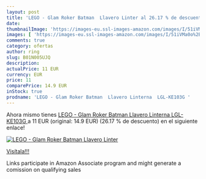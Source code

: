 ```yaml
---
layout: post
title: 'LEGO - Glam Roker Batman  Llavero Linter al 26.17 % de descuento'
date: 
thumbnailImage: 'https://images-eu.ssl-images-amazon.com/images/I/51iVMa0o%2B7L._SL200_.jpg'
images: [ 'https://images-eu.ssl-images-amazon.com/images/I/51iVMa0o%2B7L._SL200_.jpg' ]
comments: true
category: ofertas
author: ring
slug: B01N005UJQ
description:
actualPrice: 11 EUR
currency: EUR
price: 11
comparePrice: 14.9 EUR
inStock: true
prodname: 'LEGO - Glam Roker Batman  Llavero Linterna  LGL-KE103G '
---
```


Ahora mismo tienes [LEGO - Glam Roker Batman  Llavero Linterna  LGL-KE103G ](https://www.amazon.es/dp/B01N005UJQ/?tag=tolees-21) a 11 EUR (original: 14.9 EUR) (26.17 %  de descuento) en el siguiente enlace!

[![LEGO - Glam Roker Batman  Llavero Linter](https://images-eu.ssl-images-amazon.com/images/I/51iVMa0o%2B7L._SL200_.jpg)](https://www.amazon.es/dp/B01N005UJQ/?tag=tolees-21)

[Visítala!!!](https://www.amazon.es/dp/B01N005UJQ/?tag=tolees-21)

Links participate in Amazon Associate program and might generate a comission on qualifying sales
